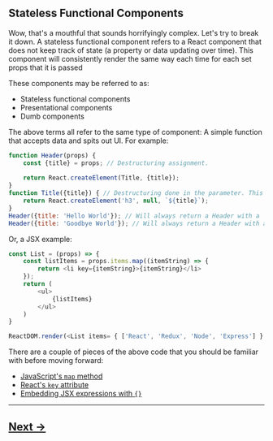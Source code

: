## Stateless Functional Components

Wow, that's a mouthful that sounds horrifyingly complex. Let's try to break it down. A stateless functional component refers to a React component that does not keep track of state (a property or data updating over time). This component will consistently render the same way each time for each set props that it is passed

These components may be referred to as:

- Stateless functional components
- Presentational components
- Dumb components

The above terms all refer to the same type of component: A simple function that accepts data and spits out UI. For example:
```js
function Header(props) {
    const {title} = props; // Destructuring assignment.
		
    return React.createElement(Title, {title});
}
function Title({title}) { // Destructuring done in the parameter. This is a standard React pattern
    return React.createElement('h3', null, `${title}`);
}
Header({title: 'Hello World'}); // Will always return a Header with a 'Hello World' Title
Header({title: 'Goodbye World'}); // Will always return a Header with a 'Goodbye World' Title
```
Or, a JSX example:
```js
const List = (props) => {
    const listItems = props.items.map((itemString) => {
        return <li key={itemString}>{itemString}</li>
    });
    return (
        <ul>
            {listItems}
        </ul>
    )
}

ReactDOM.render(<List items= { ['React', 'Redux', 'Node', 'Express'] } />, document.getElementById('content'));
```
There are a couple of pieces of the above code that you should be familiar with before moving forward:

- [JavaScript's `map` method](https://developer.mozilla.org/en-US/docs/Web/JavaScript/Reference/Global_Objects/Array/map)
- [React's `key` attribute](https://facebook.github.io/react/docs/lists-and-keys.html#keys)
- [Embedding JSX expressions with `{}`](https://facebook.github.io/react/docs/introducing-jsx.html#embedding-expressions-in-jsx)

---

## [Next ->](../02.Assignments/03.Checkerboard.md)